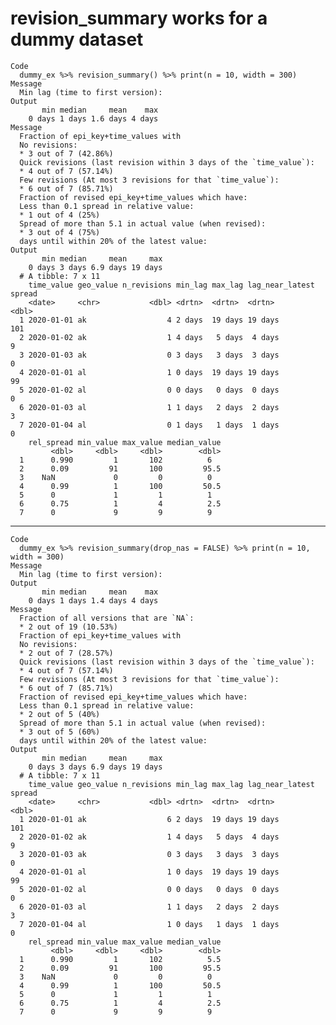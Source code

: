 # revision_summary works for a dummy dataset

    Code
      dummy_ex %>% revision_summary() %>% print(n = 10, width = 300)
    Message
      Min lag (time to first version):
    Output
           min median     mean    max
        0 days 1 days 1.6 days 4 days
    Message
      Fraction of epi_key+time_values with
      No revisions:
      * 3 out of 7 (42.86%)
      Quick revisions (last revision within 3 days of the `time_value`):
      * 4 out of 7 (57.14%)
      Few revisions (At most 3 revisions for that `time_value`):
      * 6 out of 7 (85.71%)
      Fraction of revised epi_key+time_values which have:
      Less than 0.1 spread in relative value:
      * 1 out of 4 (25%)
      Spread of more than 5.1 in actual value (when revised):
      * 3 out of 4 (75%)
      days until within 20% of the latest value:
    Output
           min median     mean     max
        0 days 3 days 6.9 days 19 days
      # A tibble: 7 x 11
        time_value geo_value n_revisions min_lag max_lag lag_near_latest spread
        <date>     <chr>           <dbl> <drtn>  <drtn>  <drtn>           <dbl>
      1 2020-01-01 ak                  4 2 days  19 days 19 days            101
      2 2020-01-02 ak                  1 4 days   5 days  4 days              9
      3 2020-01-03 ak                  0 3 days   3 days  3 days              0
      4 2020-01-01 al                  1 0 days  19 days 19 days             99
      5 2020-01-02 al                  0 0 days   0 days  0 days              0
      6 2020-01-03 al                  1 1 days   2 days  2 days              3
      7 2020-01-04 al                  0 1 days   1 days  1 days              0
        rel_spread min_value max_value median_value
             <dbl>     <dbl>     <dbl>        <dbl>
      1      0.990         1       102          6  
      2      0.09         91       100         95.5
      3    NaN             0         0          0  
      4      0.99          1       100         50.5
      5      0             1         1          1  
      6      0.75          1         4          2.5
      7      0             9         9          9  

---

    Code
      dummy_ex %>% revision_summary(drop_nas = FALSE) %>% print(n = 10, width = 300)
    Message
      Min lag (time to first version):
    Output
           min median     mean    max
        0 days 1 days 1.4 days 4 days
    Message
      Fraction of all versions that are `NA`:
      * 2 out of 19 (10.53%)
      Fraction of epi_key+time_values with
      No revisions:
      * 2 out of 7 (28.57%)
      Quick revisions (last revision within 3 days of the `time_value`):
      * 4 out of 7 (57.14%)
      Few revisions (At most 3 revisions for that `time_value`):
      * 6 out of 7 (85.71%)
      Fraction of revised epi_key+time_values which have:
      Less than 0.1 spread in relative value:
      * 2 out of 5 (40%)
      Spread of more than 5.1 in actual value (when revised):
      * 3 out of 5 (60%)
      days until within 20% of the latest value:
    Output
           min median     mean     max
        0 days 3 days 6.9 days 19 days
      # A tibble: 7 x 11
        time_value geo_value n_revisions min_lag max_lag lag_near_latest spread
        <date>     <chr>           <dbl> <drtn>  <drtn>  <drtn>           <dbl>
      1 2020-01-01 ak                  6 2 days  19 days 19 days            101
      2 2020-01-02 ak                  1 4 days   5 days  4 days              9
      3 2020-01-03 ak                  0 3 days   3 days  3 days              0
      4 2020-01-01 al                  1 0 days  19 days 19 days             99
      5 2020-01-02 al                  0 0 days   0 days  0 days              0
      6 2020-01-03 al                  1 1 days   2 days  2 days              3
      7 2020-01-04 al                  1 0 days   1 days  1 days              0
        rel_spread min_value max_value median_value
             <dbl>     <dbl>     <dbl>        <dbl>
      1      0.990         1       102          5.5
      2      0.09         91       100         95.5
      3    NaN             0         0          0  
      4      0.99          1       100         50.5
      5      0             1         1          1  
      6      0.75          1         4          2.5
      7      0             9         9          9  

